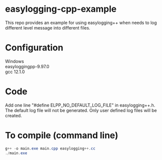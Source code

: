 # easylogging-cpp-example
This repo provides an example for using easylogging++ when needs to log different level message into different files.

# Configuration
Windows  
easyloggingpp-9.97.0  
gcc 12.1.0  

# Code 
Add one line "#define ELPP_NO_DEFAULT_LOG_FILE" in easylogging++.h. The default log file will not be generated. Only user defined log files will be created. 

# To compile (command line)
```powershell
g++ -o main.exe main.cpp easylogging++.cc
./main.exe
```



